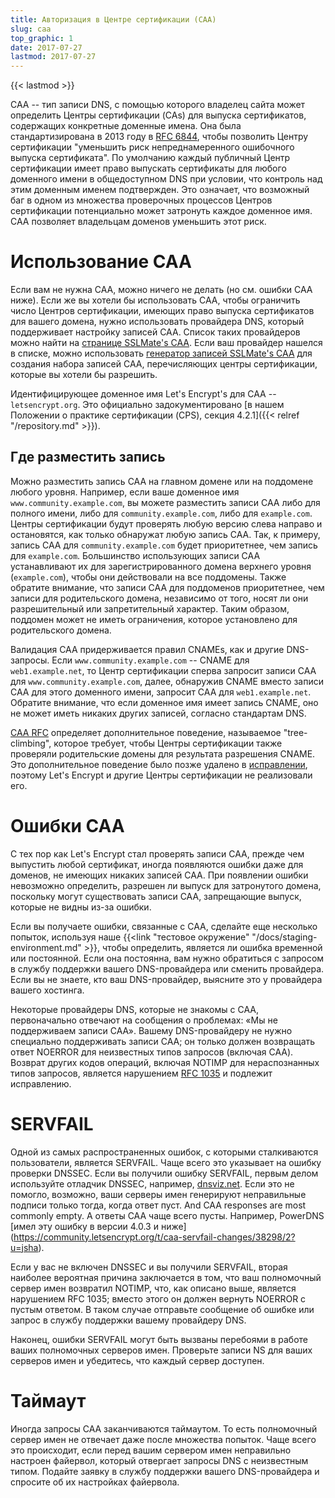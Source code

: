 ```yaml
---
title: Авторизация в Центре сертификации (CAA)
slug: caa
top_graphic: 1
date: 2017-07-27
lastmod: 2017-07-27
---
```


{{< lastmod >}}

CAA -- тип записи DNS, с помощью которого владелец сайта может определить 
Центры сертификации (CAs) для выпуска сертификатов, содержащих 
конкретные доменные имена. Она была стандартизирована в 2013 году в 
[RFC 6844](https://tools.ietf.org/html/rfc6844), чтобы позволить Центру 
сертификации "уменьшить риск непреднамеренного ошибочного выпуска сертификата". 
По умолчанию каждый публичный Центр сертификации имеет право выпускать 
сертификаты для любого доменного имени в общедоступном DNS при условии, 
что контроль над этим доменным именем подтвержден. Это означает, что 
возможный баг в одном из множества проверочных процессов 
Центров сертификации потенциально может затронуть каждое доменное 
имя. CAA позволяет владельцам доменов уменьшить этот риск.

# Использование CAA

Если вам не нужна CAA, можно ничего не делать (но см. ошибки
CAA ниже). Если же вы хотели бы использовать CAA, чтобы ограничить число 
Центров сертификации, имеющих право выпуска сертификатов для 
вашего домена, нужно использовать провайдера DNS, который поддерживает 
настройку записей CAA. Список таких провайдеров можно найти на 
[странице SSLMate's CAA](https://sslmate.com/caa/support). Если ваш 
провайдер нашелся в списке, можно использовать 
[генератор записей SSLMate's CAA](https://sslmate.com/caa/) для создания
набора записей CAA, перечисляющих центры сертификации, которые вы хотели бы разрешить.

Идентифицирующее доменное имя Let's Encrypt's для CAA -- `letsencrypt.org`.
Это официально задокументировано [в нашем Положении о практике сертификации
(CPS), секция 4.2.1]({{< relref "/repository.md" >}}).

## Где разместить запись

Можно разместить запись CAA на главном домене или на поддомене любого уровня.
Например, если ваше доменное имя `www.community.example.com`, вы можете 
разместить записи CAA либо для полного имени, либо для `community.example.com`, 
либо для `example.com`. Центры сертификации будут проверять любую версию 
слева направо и остановятся, как только обнаружат любую запись CAA.
Так, к примеру, запись CAA для `community.example.com` будет приоритетнее, 
чем запись для `example.com`. Большинство использующих записи CAA 
устанавливают их для зарегистрированного домена верхнего уровня (`example.com`), 
чтобы они действовали на все поддомены. Также обратите внимание, что 
записи CAA для поддоменов приоритетнее, чем записи для родительского домена, 
независимо от того, носят ли они разрешительный или запретительный характер. 
Таким образом, поддомен может не иметь ограничения, которое установлено 
для родительского домена.

Валидация CAA придерживается правил CNAMEs, как и другие DNS-запросы. Если 
`www.community.example.com` -- CNAME для `web1.example.net`, то Центр 
сертификации сперва запросит записи CAA для `www.community.example.com`, 
далее, обнаружив CNAME вместо записи CAA для этого доменного имени, 
запросит CAA для `web1.example.net`. Обратите внимание, что если доменное 
имя имеет запись CNAME, оно не может иметь никаких других записей, 
согласно стандартам DNS.

[CAA RFC](https://tools.ietf.org/html/rfc6844) определяет дополнительное
поведение, называемое "tree-climbing", которое требует, чтобы Центры 
сертификации также проверяли родительские домены
для результата разрешения CNAME. Это дополнительное поведение было позже
удалено в [исправлении](https://www.rfc-editor.org/errata/eid5065), поэтому 
Let's Encrypt и другие Центры сертификации не реализовали его.

# Ошибки CAA

С тех пор как Let's Encrypt стал проверять записи CAA, прежде чем выпустить 
любой сертификат, иногда появляются ошибки даже для доменов, не имеющих 
никаких записей CAA. При появлении ошибки невозможно определить, разрешен ли 
выпуск для затронутого домена, поскольку могут существовать записи CAA, 
запрещающие выпуск, которые не видны из-за ошибки. 

Если вы получаете ошибки, связанные с CAA, сделайте еще несколько попыток, 
используя наше {{<link "тестовое окружение" "/docs/staging-environment.md" >}}, 
чтобы определить, является ли ошибка временной или постоянной. Если она постоянна, 
вам нужно обратиться с запросом в службу поддержки вашего DNS-провайдера или 
сменить провайдера. Если вы не знаете, кто ваш DNS-провайдер, выясните это у 
провайдера вашего хостинга.

Некоторые провайдеры DNS, которые не знакомы с CAA, первоначально отвечают 
на сообщения о проблемах: «Мы не поддерживаем записи CAA». Вашему DNS-провайдеру 
не нужно специально поддерживать записи CAA; он только должен возвращать ответ 
NOERROR для неизвестных типов запросов (включая CAA). Возврат других кодов операций, 
включая NOTIMP для нераспознанных типов запросов, является нарушением [RFC
1035](https://tools.ietf.org/html/rfc1035) и подлежит исправлению.

# SERVFAIL

Одной из самых распространенных ошибок, с которыми сталкиваются пользователи, 
является SERVFAIL. Чаще всего это указывает на ошибку проверки DNSSEC. Если вы 
получили ошибку SERVFAIL, первым делом используйте отладчик DNSSEC, например, 
[dnsviz.net](http://dnsviz.net/). Если это не помогло, возможно, ваши серверы 
имен генерируют неправильные подписи только тогда, когда ответ пуст. And
CAA responses are most commonly empty.  А ответы CAA чаще всего пусты. Например, 
PowerDNS [имел эту ошибку в версии 4.0.3 и ниже]
(https://community.letsencrypt.org/t/caa-servfail-changes/38298/2?u=jsha).

Если у вас не включен DNSSEC и вы получили SERVFAIL, вторая наиболее вероятная причина 
заключается в том, что ваш полномочный сервер имен возвратил NOTIMP, что, 
как описано выше, является нарушением RFC 1035; вместо этого он должен 
вернуть NOERROR с пустым ответом. В таком случае отправьте сообщение об 
ошибке или запрос в службу поддержки вашему провайдеру DNS.

Наконец, ошибки SERVFAIL могут быть вызваны перебоями в работе ваших полномочных 
серверов имен. Проверьте записи NS для ваших серверов имен и убедитесь, 
что каждый сервер доступен.

# Таймаут

Иногда запросы CAA заканчиваются таймаутом. То есть полномочный сервер имен 
не отвечает даже после множества попыток. Чаще всего это
происходит, если перед вашим сервером имен неправильно настроен файервол, 
который отвергает запросы DNS с неизвестным типом. Подайте заявку в службу 
поддержки вашего DNS-провайдера и спросите об их настройках файервола.
